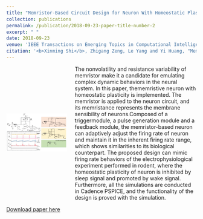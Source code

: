 ```yaml
---
title: "Memristor-Based Circuit Design for Neuron With Homeostatic Plasticity"
collection: publications
permalink: /publication/2018-09-23-paper-title-number-2
excerpt: " "
date: 2018-09-23
venue: 'IEEE Transactions on Emerging Topics in Computational Intelligence'
citation: '<b>Xinming Shi</b>, Zhigang Zeng, Le Yang and Yi Huang, "Memristor-Based Circuit Design for Neuron With Homeostatic Plasticity," in <i>IEEE Transactions on Emerging Topics in Computational Intelligence</i>, vol. 2, no. 5, pp. 359-370, Oct. 2018, doi: 10.1109/TETCI.2018.2829914.'
---
```

<div style='display: flex; align-items: center;'>
  <div style='flex: 1;'>
    <img src='https://github.com/embeddedsky/xinmingshi.github.io/raw/master/images/paper2_1.png' alt="Memristor-Based Neuron Circuit" style='width: 130%;'>
  </div>
  <div style='flex: 2; margin-left: 20px;'>
    <div>The nonvolatility and resistance variability of memristor make it a candidate for emulating complex dynamic behaviors in the neural system. In this paper, thememristive neuron with
homeostatic plasticity is implemented. The memristor is applied to the neuron circuit, and its memristance represents the membrane sensibility of neurons.Composed of a triggermodule, a pulse generation module and a feedback module, the memristor-based neuron can adaptively adjust the firing rate of neuron and maintain it in the inherent firing rate range, which shows similarities to its biological counterpart. The proposed design can mimic firing rate behaviors of the electrophysiological experiment performed in rodent, where the homeostatic plasticity of neuron is inhibited by sleep signal and promoted by wake signal. Furthermore, all the simulations are conducted in Cadence PSPICE, and the functionality of the design is proved with the simulation.</div>
  </div>
</div> 

[Download paper here](https://github.com/embeddedsky/xinmingshi.github.io/raw/master/files/paper2.pdf)

